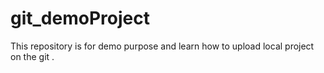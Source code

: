 # git_demoProject
This repository is for demo purpose and learn how to upload local project on the git .
